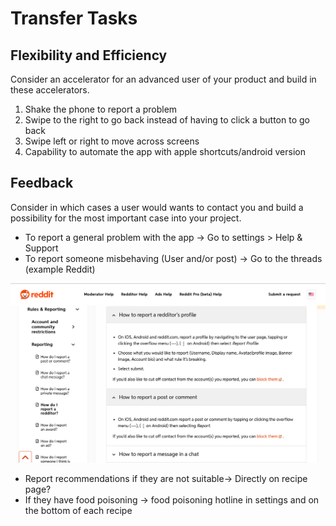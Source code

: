 # Transfer Tasks

## Flexibility and Efficiency

Consider an accelerator for an advanced user of your product and build in these accelerators.

1. Shake the phone to report a problem
2. Swipe to the right to go back instead of having to click a button to go back
3. Swipe left or right to move across screens
4. Capability to automate the app with apple shortcuts/android version

## Feedback

Consider in which cases a user would wants to contact you and build a possibility for the most important case into your project.

- To report a general problem with the app → Go to settings > Help & Support
- To report someone misbehaving (User and/or post) → Go to the threads (example Reddit)

![sw05_14.jpeg](Images/sw05/sw05_14.jpeg)

- Report recommendations if they are not suitable→ Directly on recipe page?
- If they have food poisoning → food poisoning hotline in settings and on the bottom of each recipe